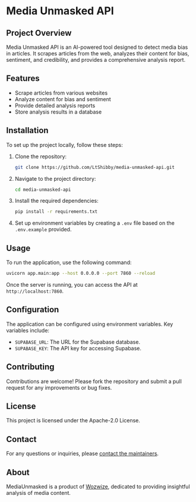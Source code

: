 # Media Unmasked API

## Project Overview

Media Unmasked API is an AI-powered tool designed to detect media bias in articles. It scrapes articles from the web, analyzes their content for bias, sentiment, and credibility, and provides a comprehensive analysis report.

## Features

- Scrape articles from various websites
- Analyze content for bias and sentiment
- Provide detailed analysis reports
- Store analysis results in a database

## Installation

To set up the project locally, follow these steps:

1. Clone the repository:
   ```bash
   git clone https://github.com/LtShibby/media-unmasked-api.git
   ```

2. Navigate to the project directory:
   ```bash
   cd media-unmasked-api
   ```

3. Install the required dependencies:
   ```bash
   pip install -r requirements.txt
   ```

4. Set up environment variables by creating a `.env` file based on the `.env.example` provided.

## Usage

To run the application, use the following command:

```bash
uvicorn app.main:app --host 0.0.0.0 --port 7860 --reload
```

Once the server is running, you can access the API at `http://localhost:7860`.

## Configuration

The application can be configured using environment variables. Key variables include:

- `SUPABASE_URL`: The URL for the Supabase database.
- `SUPABASE_KEY`: The API key for accessing Supabase.

## Contributing

Contributions are welcome! Please fork the repository and submit a pull request for any improvements or bug fixes.

## License

This project is licensed under the Apache-2.0 License.

## Contact

For any questions or inquiries, please [contact the maintainers](https://wozwize.com/contact).

## About

MediaUnmasked is a product of [Wozwize](https://wozwize.com), dedicated to providing insightful analysis of media content.